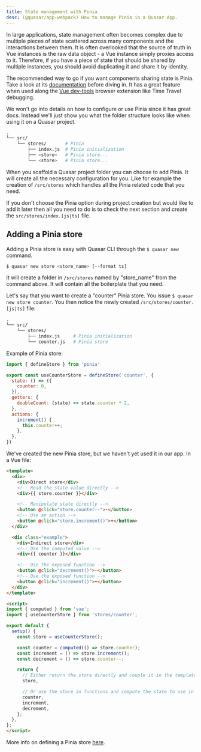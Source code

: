 ```yaml
---
title: State management with Pinia
desc: (@quasar/app-webpack) How to manage Pinia in a Quasar App.
---
```

In large applications, state management often becomes complex due to multiple pieces of state scattered across many components and the interactions between them. It is often overlooked that the source of truth in Vue instances is the raw data object - a Vue instance simply proxies access to it. Therefore, if you have a piece of state that should be shared by multiple instances, you should avoid duplicating it and share it by identity.

The recommended way to go if you want components sharing state is Pinia. Take a look at its [documentation](https://pinia.vuejs.org/) before diving in. It has a great feature when used along the [Vue dev-tools](https://github.com/vuejs/vue-devtools) browser extension like Time Travel debugging.

We won't go into details on how to configure or use Pinia since it has great docs. Instead we'll just show you what the folder structure looks like when using it on a Quasar project.

```bash
.
└── src/
    └── stores/       # Pinia
        ├── index.js  # Pinia initialization
        ├── <store>   # Pinia store...
        └── <store>   # Pinia store...
```

When you scaffold a Quasar project folder you can choose to add Pinia. It will create all the necessary configuration for you. Like for example the creation of `/src/stores` which handles all the Pinia related code that you need.

If you don't choose the Pinia option during project creation but would like to add it later then all you need to do is to check the next section and create the `src/stores/index.[js|ts]` file.


## Adding a Pinia store
Adding a Pinia store is easy with Quasar CLI through the `$ quasar new` command.

```bash
$ quasar new store <store_name> [--format ts]
```

It will create a folder in `/src/stores` named by "store_name" from the command above. It will contain all the boilerplate that you need.

Let's say that you want to create a "counter" Pinia store. You issue `$ quasar new store counter`. You then notice the newly created `/src/stores/counter.[js|ts]` file:

```bash
.
└── src/
    └── stores/
        ├── index.js     # Pinia initialization
        └── counter.js   # Pinia store
```

Example of Pinia store:

```js
import { defineStore } from 'pinia'

export const useCounterStore = defineStore('counter', {
  state: () => ({
    counter: 0,
  }),
  getters: {
    doubleCount: (state) => state.counter * 2,
  },
  actions: {
    increment() {
      this.counter++;
    },
  },
})
```

We've created the new Pinia store, but we haven't yet used it in our app. In a Vue file:

```html
<template>
  <div>
    <div>Direct store</div>
    <!-- Read the state value directly -->
    <div>{{ store.counter }}</div>

    <!-- Manipulate state directly -->
    <button @click="store.counter--">-</button>
    <!-- Use an action -->
    <button @click="store.increment()">+</button>
  </div>

  <div class="example">
    <div>Indirect store</div>
    <!-- Use the computed value -->
    <div>{{ counter }}</div>

    <!-- Use the exposed function -->
    <button @click="decrement()">-</button>
    <!-- Use the exposed function -->
    <button @click="increment()">+</button>
  </div>
</template>

<script>
import { computed } from 'vue';
import { useCounterStore } from 'stores/counter';

export default {
  setup() {
    const store = useCounterStore();

    const counter = computed(() => store.counter);
    const increment = () => store.increment();
    const decrement = () => store.counter--;

    return {
      // Either return the store directly and couple it in the template
      store,

      // Or use the store in functions and compute the state to use in the template
      counter,
      increment,
      decrement,
    };
  },
};
</script>
```

More info on defining a Pinia store [here](https://pinia.vuejs.org/core-concepts/).
